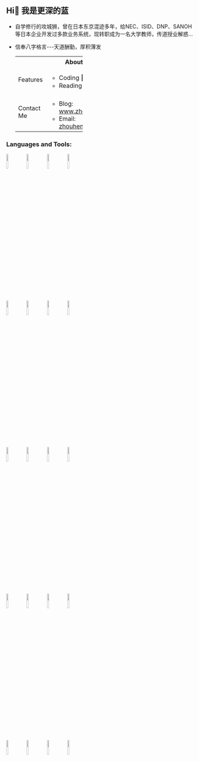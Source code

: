 ## Hi👋 我是更深的蓝

- 自学修行的攻城狮，曾在日本东京混迹多年，给NEC、ISID、DNP、SANOH等日本企业开发过多款业务系统，现转职成为一名大学教师，传道授业解惑...
- 信奉八字格言---天道酬勤，厚积薄发

    <table style="width: calc(100% - 300px);">
        <tr>
          <th colspan=2>About Me</th>
        </tr>
        <tr>
            <td>Features</td>
            <td>
                <ul>
                    <li>Coding 👨‍💻</li>
                    <li>Reading 📚 </li>
                </ul>
            </td>
        </tr>
        <tr>
            <td>Contact Me</td>
            <td>
                <ul>
                    <li>Blog: <a href="https://www.zhouhengheng.com" target="_blank">www.zhouhengheng.com</a></li>
                    <li>Email: <a href="mailto:zhouhengheng99@163.com">zhouhengheng99@163.com</a></li>
                </ul>
            </td>
        </tr>
    </table>
    
### Languages and Tools:

<p>  
  <code><img width="10%" src="https://www.vectorlogo.zone/logos/javascript/javascript-ar21.svg"></code>
  <code><img width="10%" src="https://www.vectorlogo.zone/logos/typescriptlang/typescriptlang-ar21.svg"></code>
  <code><img width="10%" src="https://www.vectorlogo.zone/logos/w3_html5/w3_html5-ar21.svg"></code>
  <code><img width="10%" src="https://www.vectorlogo.zone/logos/sass-lang/sass-lang-ar21.svg"></code>
  <br />
  <code><img width="10%" src="https://www.vectorlogo.zone/logos/tailwindcss/tailwindcss-ar21.svg"></code>
  <code><img width="10%" src="https://www.vectorlogo.zone/logos/eslint/eslint-ar21.svg"></code>
  <code><img width="10%" src="https://www.vectorlogo.zone/logos/jestjsio/jestjsio-ar21.svg"></code>
  <code><img width="10%" src="https://www.vectorlogo.zone/logos/getpostman/getpostman-ar21.svg"></code>
  <br />
  <code><img width="10%" src="https://www.vectorlogo.zone/logos/nodejs/nodejs-ar21.svg"></code>
  <code><img width="10%" src="https://www.vectorlogo.zone/logos/reactjs/reactjs-ar21.svg"></code>
  <code><img width="10%" src="https://www.vectorlogo.zone/logos/vuejs/vuejs-ar21.svg"></code>
  <code><img width="10%" src="https://www.vectorlogo.zone/logos/flutterio/flutterio-ar21.svg"></code>
  <br />
  <code><img width="10%" src="https://www.vectorlogo.zone/logos/babeljs/babeljs-ar21.svg"></code>
  <code><img width="10%" src="https://www.vectorlogo.zone/logos/js_webpack/js_webpack-ar21.svg"></code>
  <code><img width="10%" src="https://www.vectorlogo.zone/logos/yarnpkg/yarnpkg-ar21.svg"></code>
  <code><img width="10%" src="https://www.vectorlogo.zone/logos/docker/docker-ar21.svg"></code>
  <br />
  <code><img width="10%" src="https://www.vectorlogo.zone/logos/git-scm/git-scm-ar21.svg"></code>
  <code><img width="10%" src="https://www.vectorlogo.zone/logos/github/github-ar21.svg"></code>
  <code><img width="10%" src="https://www.vectorlogo.zone/logos/gitlab/gitlab-ar21.svg"></code>
  <code><img width="10%" src="https://www.vectorlogo.zone/logos/jenkins/jenkins-ar21.svg"></code>
</p>

